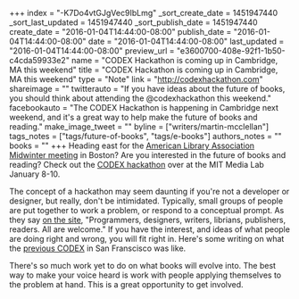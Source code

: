+++
index = "-K7Do4vtGJgVec9IbLmg"
_sort_create_date = 1451947440
_sort_last_updated = 1451947440
_sort_publish_date = 1451947440
create_date = "2016-01-04T14:44:00-08:00"
publish_date = "2016-01-04T14:44:00-08:00"
date = "2016-01-04T14:44:00-08:00"
last_updated = "2016-01-04T14:44:00-08:00"
preview_url = "e3600700-408e-92f1-1b50-c4cda59933e2"
name = "CODEX Hackathon is coming up in Cambridge, MA this weekend"
title = "CODEX Hackathon is coming up in Cambridge, MA this weekend"
type = "Note"
link = "http://codexhackathon.com"
shareimage = ""
twitterauto = "If you have ideas about the future of books, you should think about attending the @codexhackathon this weekend."
facebookauto = "The CODEX Hackathon is happening in Cambridge next weekend, and it's a great way to help make the future of books and reading."
make_image_tweet = ""
byline = ["writers/martin-mcclellan"]
tags_notes = ["tags/future-of-books", "tags/e-books"]
authors_notes = ""
books = ""
+++
Heading east for the [American Library Association Midwinter meeting](http://2016.alamidwinter.org) in Boston? Are you interested in the future of books and reading? Check out the [CODEX hackathon](http://codexhackathon.com) over at the MIT Media Lab January 8-10. 

The concept of a hackathon may seem daunting if you're not a developer or designer, but really, don't be intimidated. Typically, small groups of people are put together to work a problem, or respond to a conceptual prompt. As they say [on the site](http://codexhackathon.com), "Programmers, designers, writers, librians, publishers, readers. All are welcome." If you have the interest, and ideas of what people are doing right and wrong, you will fit right in. Here's some writing on what the [previous CODEX](https://medium.com/codex-hack) in San Franscisco was like.

There's so much work yet to do on what books will evolve into. The best way to make your voice heard is work with people applying themselves to the problem at hand. This is a great opportunity to get involved. 